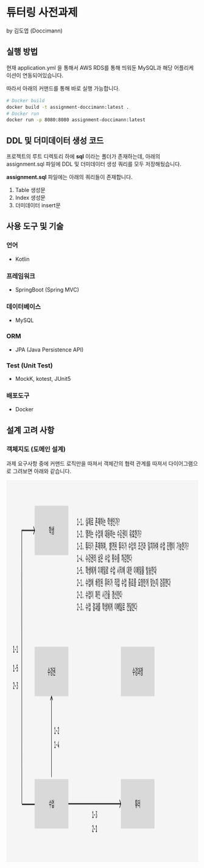 # 튜터링 사전과제
by 김도엽 (Doccimann)

## 실행 방법

현재 application.yml 을 통해서 AWS RDS를 통해 띄워둔 MySQL과 해당 어플리케이션이 연동되어있습니다.

따라서 아래의 커맨드를 통해 바로 실행 가능합니다.

~~~bash
# Docker build
docker build -t assignment-doccimann:latest .
# Docker run
docker run -p 8080:8080 assignment-doccimann:latest
~~~

## DDL 및 더미데이터 생성 코드

프로젝트의 루트 디렉토리 하에 **sql** 이라는 폴더가 존재하는데, 아래의 assignment.sql 파일에 DDL 및 더미데이터 생성 쿼리를 모두 저장해뒀습니다.

**assignment.sql** 파일에는 아래의 쿼리들이 존재합니다.

1. Table 생성문
2. Index 생성문
3. 더미데이터 insert문 

## 사용 도구 및 기술

### 언어
- Kotlin

### 프레임워크
- SpringBoot (Spring MVC)

### 데이터베이스
- MySQL

### ORM
- JPA (Java Persistence API)

### Test (Unit Test)
- MockK, kotest, JUnit5

### 배포도구
- Docker

## 설계 고려 사항

### 객체지도 (도메인 설계)

과제 요구사항 중에 커맨드 로직만을 따져서 객체간의 협력 관계를 따져서 다이어그램으로 그려보면 아래와 같습니다.

<img src="./document/object_diagram.png" alt="object_diagram" width="1600" height="1000">